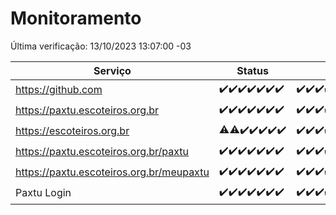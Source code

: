# Monitoramento

Última verificação: 13/10/2023 13:07:00 -03

|Serviço|Status|Últimas 24h|
|---|---|---|
|https://github.com|<span title="2023-10-06: OK=24">✔️</span><span title="2023-10-07: OK=24">✔️</span><span title="2023-10-08: OK=24">✔️</span><span title="2023-10-09: OK=24">✔️</span><span title="2023-10-10: OK=24">✔️</span><span title="2023-10-11: OK=24">✔️</span><span title="2023-10-12: OK=16">✔️</span>|<span title="12/10/2023 13:07:00 -03 : 200">✔️</span><span title="12/10/2023 14:04:00 -03 : 200">✔️</span><span title="12/10/2023 15:08:00 -03 : 200">✔️</span><span title="12/10/2023 16:03:00 -03 : 200">✔️</span><span title="12/10/2023 17:06:00 -03 : 200">✔️</span><span title="12/10/2023 18:03:00 -03 : 200">✔️</span><span title="12/10/2023 19:04:00 -03 : 200">✔️</span><span title="12/10/2023 20:05:00 -03 : 200">✔️</span><span title="12/10/2023 21:29:00 -03 : 200">✔️</span><span title="12/10/2023 22:43:00 -03 : 200">✔️</span><span title="12/10/2023 23:18:00 -03 : 200">✔️</span><span title="13/10/2023 00:07:00 -03 : 200">✔️</span><span title="13/10/2023 01:07:00 -03 : 200">✔️</span><span title="13/10/2023 02:05:00 -03 : 200">✔️</span><span title="13/10/2023 03:08:00 -03 : 200">✔️</span><span title="13/10/2023 04:04:00 -03 : 200">✔️</span><span title="13/10/2023 05:08:00 -03 : 200">✔️</span><span title="13/10/2023 06:05:00 -03 : 200">✔️</span><span title="13/10/2023 07:06:00 -03 : 200">✔️</span><span title="13/10/2023 08:04:00 -03 : 200">✔️</span><span title="13/10/2023 09:11:00 -03 : 200">✔️</span><span title="13/10/2023 10:09:00 -03 : 200">✔️</span><span title="13/10/2023 11:05:00 -03 : 200">✔️</span><span title="13/10/2023 12:06:00 -03 : 200">✔️</span><span title="13/10/2023 13:07:00 -03 : 200">✔️</span>|
|https://paxtu.escoteiros.org.br|<span title="2023-10-06: OK=24">✔️</span><span title="2023-10-07: OK=24">✔️</span><span title="2023-10-08: OK=24">✔️</span><span title="2023-10-09: OK=24">✔️</span><span title="2023-10-10: OK=24">✔️</span><span title="2023-10-11: OK=24">✔️</span><span title="2023-10-12: OK=16">✔️</span>|<span title="12/10/2023 13:07:00 -03 : 200">✔️</span><span title="12/10/2023 14:04:00 -03 : 200">✔️</span><span title="12/10/2023 15:08:00 -03 : 200">✔️</span><span title="12/10/2023 16:03:00 -03 : 200">✔️</span><span title="12/10/2023 17:06:00 -03 : 200">✔️</span><span title="12/10/2023 18:03:00 -03 : 200">✔️</span><span title="12/10/2023 19:04:00 -03 : 200">✔️</span><span title="12/10/2023 20:05:00 -03 : 200">✔️</span><span title="12/10/2023 21:29:00 -03 : 200">✔️</span><span title="12/10/2023 22:43:00 -03 : 200">✔️</span><span title="12/10/2023 23:18:00 -03 : 200">✔️</span><span title="13/10/2023 00:07:00 -03 : 200">✔️</span><span title="13/10/2023 01:07:00 -03 : 200">✔️</span><span title="13/10/2023 02:05:00 -03 : 200">✔️</span><span title="13/10/2023 03:08:00 -03 : 200">✔️</span><span title="13/10/2023 04:04:00 -03 : 200">✔️</span><span title="13/10/2023 05:08:00 -03 : 200">✔️</span><span title="13/10/2023 06:05:00 -03 : 200">✔️</span><span title="13/10/2023 07:06:00 -03 : 200">✔️</span><span title="13/10/2023 08:04:00 -03 : 200">✔️</span><span title="13/10/2023 09:11:00 -03 : 200">✔️</span><span title="13/10/2023 10:09:00 -03 : 200">✔️</span><span title="13/10/2023 11:05:00 -03 : 200">✔️</span><span title="13/10/2023 12:06:00 -03 : 200">✔️</span><span title="13/10/2023 13:07:00 -03 : 200">✔️</span>|
|https://escoteiros.org.br|<span title="2023-10-06: OK=23, Falhas=1">⚠️</span><span title="2023-10-07: OK=23, Falhas=1">⚠️</span><span title="2023-10-08: OK=24">✔️</span><span title="2023-10-09: OK=24">✔️</span><span title="2023-10-10: OK=24">✔️</span><span title="2023-10-11: OK=24">✔️</span><span title="2023-10-12: OK=16">✔️</span>|<span title="12/10/2023 13:07:00 -03 : 200">✔️</span><span title="12/10/2023 14:04:00 -03 : 200">✔️</span><span title="12/10/2023 15:08:00 -03 : 200">✔️</span><span title="12/10/2023 16:03:00 -03 : 200">✔️</span><span title="12/10/2023 17:06:00 -03 : 200">✔️</span><span title="12/10/2023 18:03:00 -03 : 200">✔️</span><span title="12/10/2023 19:04:00 -03 : 200">✔️</span><span title="12/10/2023 20:05:00 -03 : 200">✔️</span><span title="12/10/2023 21:29:00 -03 : 200">✔️</span><span title="12/10/2023 22:43:00 -03 : 200">✔️</span><span title="12/10/2023 23:18:00 -03 : 200">✔️</span><span title="13/10/2023 00:07:00 -03 : 200">✔️</span><span title="13/10/2023 01:07:00 -03 : 200">✔️</span><span title="13/10/2023 02:05:00 -03 : 200">✔️</span><span title="13/10/2023 03:08:00 -03 : 200">✔️</span><span title="13/10/2023 04:04:00 -03 : 200">✔️</span><span title="13/10/2023 05:08:00 -03 : 200">✔️</span><span title="13/10/2023 06:06:00 -03 : 200">✔️</span><span title="13/10/2023 07:06:00 -03 : 200">✔️</span><span title="13/10/2023 08:04:00 -03 : 200">✔️</span><span title="13/10/2023 09:11:00 -03 : 200">✔️</span><span title="13/10/2023 10:09:00 -03 : 200">✔️</span><span title="13/10/2023 11:05:00 -03 : 200">✔️</span><span title="13/10/2023 12:06:00 -03 : 200">✔️</span><span title="13/10/2023 13:07:00 -03 : 200">✔️</span>|
|https://paxtu.escoteiros.org.br/paxtu|<span title="2023-10-06: OK=24">✔️</span><span title="2023-10-07: OK=24">✔️</span><span title="2023-10-08: OK=24">✔️</span><span title="2023-10-09: OK=24">✔️</span><span title="2023-10-10: OK=24">✔️</span><span title="2023-10-11: OK=24">✔️</span><span title="2023-10-12: OK=16">✔️</span>|<span title="12/10/2023 13:07:00 -03 : 200">✔️</span><span title="12/10/2023 14:04:00 -03 : 200">✔️</span><span title="12/10/2023 15:08:00 -03 : 200">✔️</span><span title="12/10/2023 16:03:00 -03 : 200">✔️</span><span title="12/10/2023 17:06:00 -03 : 200">✔️</span><span title="12/10/2023 18:03:00 -03 : 200">✔️</span><span title="12/10/2023 19:04:00 -03 : 200">✔️</span><span title="12/10/2023 20:05:00 -03 : 200">✔️</span><span title="12/10/2023 21:29:00 -03 : 200">✔️</span><span title="12/10/2023 22:43:00 -03 : 200">✔️</span><span title="12/10/2023 23:18:00 -03 : 200">✔️</span><span title="13/10/2023 00:07:00 -03 : 200">✔️</span><span title="13/10/2023 01:07:00 -03 : 200">✔️</span><span title="13/10/2023 02:05:00 -03 : 200">✔️</span><span title="13/10/2023 03:08:00 -03 : 200">✔️</span><span title="13/10/2023 04:04:00 -03 : 200">✔️</span><span title="13/10/2023 05:08:00 -03 : 200">✔️</span><span title="13/10/2023 06:06:00 -03 : 200">✔️</span><span title="13/10/2023 07:06:00 -03 : 200">✔️</span><span title="13/10/2023 08:04:00 -03 : 200">✔️</span><span title="13/10/2023 09:11:00 -03 : 200">✔️</span><span title="13/10/2023 10:09:00 -03 : 200">✔️</span><span title="13/10/2023 11:05:00 -03 : 200">✔️</span><span title="13/10/2023 12:06:00 -03 : 200">✔️</span><span title="13/10/2023 13:07:00 -03 : 200">✔️</span>|
|https://paxtu.escoteiros.org.br/meupaxtu|<span title="2023-10-06: OK=24">✔️</span><span title="2023-10-07: OK=24">✔️</span><span title="2023-10-08: OK=24">✔️</span><span title="2023-10-09: OK=24">✔️</span><span title="2023-10-10: OK=24">✔️</span><span title="2023-10-11: OK=24">✔️</span><span title="2023-10-12: OK=16">✔️</span>|<span title="12/10/2023 13:07:00 -03 : 200">✔️</span><span title="12/10/2023 14:04:00 -03 : 200">✔️</span><span title="12/10/2023 15:08:00 -03 : 200">✔️</span><span title="12/10/2023 16:03:00 -03 : 200">✔️</span><span title="12/10/2023 17:06:00 -03 : 200">✔️</span><span title="12/10/2023 18:03:00 -03 : 200">✔️</span><span title="12/10/2023 19:04:00 -03 : 200">✔️</span><span title="12/10/2023 20:05:00 -03 : 200">✔️</span><span title="12/10/2023 21:29:00 -03 : 200">✔️</span><span title="12/10/2023 22:43:00 -03 : 200">✔️</span><span title="12/10/2023 23:18:00 -03 : 200">✔️</span><span title="13/10/2023 00:07:00 -03 : 200">✔️</span><span title="13/10/2023 01:07:00 -03 : 200">✔️</span><span title="13/10/2023 02:05:00 -03 : 200">✔️</span><span title="13/10/2023 03:08:00 -03 : 200">✔️</span><span title="13/10/2023 04:04:00 -03 : 200">✔️</span><span title="13/10/2023 05:08:00 -03 : 200">✔️</span><span title="13/10/2023 06:06:00 -03 : 200">✔️</span><span title="13/10/2023 07:06:00 -03 : 200">✔️</span><span title="13/10/2023 08:04:00 -03 : 200">✔️</span><span title="13/10/2023 09:11:00 -03 : 200">✔️</span><span title="13/10/2023 10:09:00 -03 : 200">✔️</span><span title="13/10/2023 11:05:00 -03 : 200">✔️</span><span title="13/10/2023 12:06:00 -03 : 200">✔️</span><span title="13/10/2023 13:07:00 -03 : 200">✔️</span>|
|Paxtu Login|<span title="2023-10-06: OK=24">✔️</span><span title="2023-10-07: OK=24">✔️</span><span title="2023-10-08: OK=24">✔️</span><span title="2023-10-09: OK=24">✔️</span><span title="2023-10-10: OK=24">✔️</span><span title="2023-10-11: OK=24">✔️</span><span title="2023-10-12: OK=16">✔️</span>|<span title="12/10/2023 13:07:00 -03 : 200">✔️</span><span title="12/10/2023 14:04:00 -03 : 200">✔️</span><span title="12/10/2023 15:08:00 -03 : 200">✔️</span><span title="12/10/2023 16:03:00 -03 : 200">✔️</span><span title="12/10/2023 17:06:00 -03 : 200">✔️</span><span title="12/10/2023 18:03:00 -03 : 200">✔️</span><span title="12/10/2023 19:04:00 -03 : 200">✔️</span><span title="12/10/2023 20:05:00 -03 : 200">✔️</span><span title="12/10/2023 21:29:00 -03 : 200">✔️</span><span title="12/10/2023 22:43:00 -03 : 200">✔️</span><span title="12/10/2023 23:18:00 -03 : 200">✔️</span><span title="13/10/2023 00:07:00 -03 : 200">✔️</span><span title="13/10/2023 01:07:00 -03 : 200">✔️</span><span title="13/10/2023 02:05:00 -03 : 200">✔️</span><span title="13/10/2023 03:08:00 -03 : 200">✔️</span><span title="13/10/2023 04:04:00 -03 : 200">✔️</span><span title="13/10/2023 05:08:00 -03 : 200">✔️</span><span title="13/10/2023 06:06:00 -03 : 200">✔️</span><span title="13/10/2023 07:06:00 -03 : 200">✔️</span><span title="13/10/2023 08:04:00 -03 : 200">✔️</span><span title="13/10/2023 09:11:00 -03 : 200">✔️</span><span title="13/10/2023 10:09:00 -03 : 200">✔️</span><span title="13/10/2023 11:05:00 -03 : 200">✔️</span><span title="13/10/2023 12:06:00 -03 : 200">✔️</span><span title="13/10/2023 13:07:00 -03 : 200">✔️</span>|
